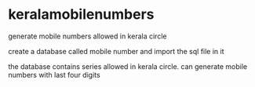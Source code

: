 # keralamobilenumbers
generate mobile numbers allowed in kerala circle

create a database called mobile number and import the sql file in it


the database contains series allowed in kerala circle. 
can generate mobile numbers with last four digits
